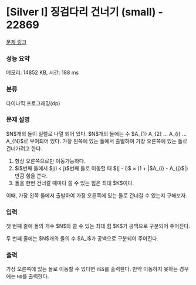 # [Silver I] 징검다리 건너기 (small) - 22869 

[문제 링크](https://www.acmicpc.net/problem/22869) 

### 성능 요약

메모리: 14852 KB, 시간: 188 ms

### 분류

다이나믹 프로그래밍(dp)

### 문제 설명

<p>$N$개의 돌이 일렬로 나열 되어 있다. $N$개의 돌에는 수 $A_{1} A_{2} ... A_{i} ... A_{N}$로 부여되어 있다. 가장 왼쪽에 있는 돌에서 출발하여 가장 오른쪽에 있는 돌로 건너가려고 한다.</p>

<ol>
	<li>항상 오른쪽으로만 이동가능하다.</li>
	<li>$i$번째 돌에서 $j(i < j)$번째 돌로 이동할 때 $(j - i)$ × (1 + |$A_{i} - A_{j}$|) 만큼 힘을 쓴다.</li>
	<li>돌을 한번 건너갈 때마다 쓸 수 있는 힘은 최대 $K$이다.</li>
</ol>

<p>이때, 가장 왼쪽 돌에서 출발하여 가장 오른쪽에 있는 돌로 건너갈 수 있는지 구해보자.</p>

### 입력 

 <p>첫 번째 줄에 돌의 개수 $N$와 쓸 수 있는 최대 힘 $K$가 공백으로 구분되어 주어진다.</p>

<p>두 번째 줄에는 $N$개의 돌의 수 $A_i$가 공백으로 구분되어 주어진다.</p>

### 출력 

 <p>가장 오른쪽에 있는 돌로 이동할 수 있다면 <code>YES</code>를 출력한다. 만약 이동하지 못하는 경우에는 <code>NO</code>를 출력한다.</p>

